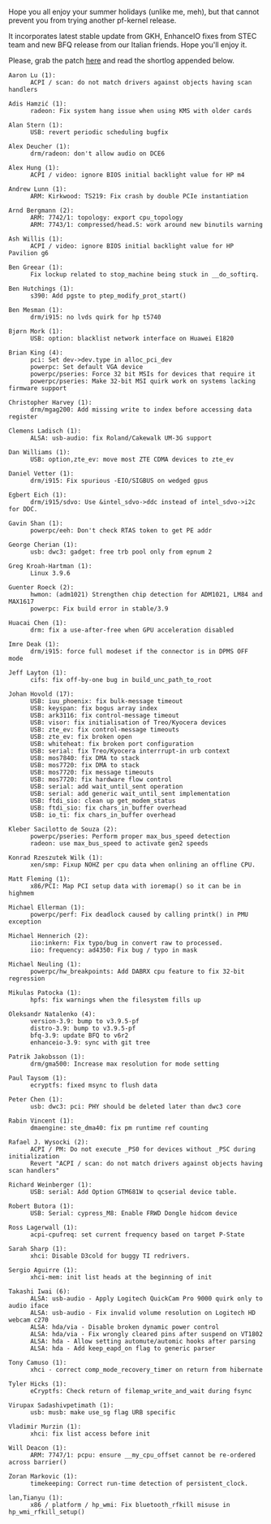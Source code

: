 Hope you all enjoy your summer holidays (unlike me, meh), but that cannot prevent you from trying another pf-kernel release.  
  
It incorporates latest stable update from GKH, EnhanceIO fixes from STEC team and new BFQ release from our Italian friends. Hope you'll enjoy it.  
  
Please, grab the patch [here](http://pf.natalenko.name/sources/3.9/patch-3.9.5-pf.bz2) and read the shortlog appended below.  
  

    
    
    Aaron Lu (1):  
          ACPI / scan: do not match drivers against objects having scan handlers  
      
    Adis Hamzić (1):  
          radeon: Fix system hang issue when using KMS with older cards  
      
    Alan Stern (1):  
          USB: revert periodic scheduling bugfix  
      
    Alex Deucher (1):  
          drm/radeon: don't allow audio on DCE6  
      
    Alex Hung (1):  
          ACPI / video: ignore BIOS initial backlight value for HP m4  
      
    Andrew Lunn (1):  
          ARM: Kirkwood: TS219: Fix crash by double PCIe instantiation  
      
    Arnd Bergmann (2):  
          ARM: 7742/1: topology: export cpu_topology  
          ARM: 7743/1: compressed/head.S: work around new binutils warning  
      
    Ash Willis (1):  
          ACPI / video: ignore BIOS initial backlight value for HP Pavilion g6  
      
    Ben Greear (1):  
          Fix lockup related to stop_machine being stuck in __do_softirq.  
      
    Ben Hutchings (1):  
          s390: Add pgste to ptep_modify_prot_start()  
      
    Ben Mesman (1):  
          drm/i915: no lvds quirk for hp t5740  
      
    Bjørn Mork (1):  
          USB: option: blacklist network interface on Huawei E1820  
      
    Brian King (4):  
          pci: Set dev->dev.type in alloc_pci_dev  
          powerpc: Set default VGA device  
          powerpc/pseries: Force 32 bit MSIs for devices that require it  
          powerpc/pseries: Make 32-bit MSI quirk work on systems lacking firmware support  
      
    Christopher Harvey (1):  
          drm/mgag200: Add missing write to index before accessing data register  
      
    Clemens Ladisch (1):  
          ALSA: usb-audio: fix Roland/Cakewalk UM-3G support  
      
    Dan Williams (1):  
          USB: option,zte_ev: move most ZTE CDMA devices to zte_ev  
      
    Daniel Vetter (1):  
          drm/i915: Fix spurious -EIO/SIGBUS on wedged gpus  
      
    Egbert Eich (1):  
          drm/i915/sdvo: Use &intel_sdvo->ddc instead of intel_sdvo->i2c for DDC.  
      
    Gavin Shan (1):  
          powerpc/eeh: Don't check RTAS token to get PE addr  
      
    George Cherian (1):  
          usb: dwc3: gadget: free trb pool only from epnum 2  
      
    Greg Kroah-Hartman (1):  
          Linux 3.9.6  
      
    Guenter Roeck (2):  
          hwmon: (adm1021) Strengthen chip detection for ADM1021, LM84 and MAX1617  
          powerpc: Fix build error in stable/3.9  
      
    Huacai Chen (1):  
          drm: fix a use-after-free when GPU acceleration disabled  
      
    Imre Deak (1):  
          drm/i915: force full modeset if the connector is in DPMS OFF mode  
      
    Jeff Layton (1):  
          cifs: fix off-by-one bug in build_unc_path_to_root  
      
    Johan Hovold (17):  
          USB: iuu_phoenix: fix bulk-message timeout  
          USB: keyspan: fix bogus array index  
          USB: ark3116: fix control-message timeout  
          USB: visor: fix initialisation of Treo/Kyocera devices  
          USB: zte_ev: fix control-message timeouts  
          USB: zte_ev: fix broken open  
          USB: whiteheat: fix broken port configuration  
          USB: serial: fix Treo/Kyocera interrrupt-in urb context  
          USB: mos7840: fix DMA to stack  
          USB: mos7720: fix DMA to stack  
          USB: mos7720: fix message timeouts  
          USB: mos7720: fix hardware flow control  
          USB: serial: add wait_until_sent operation  
          USB: serial: add generic wait_until_sent implementation  
          USB: ftdi_sio: clean up get_modem_status  
          USB: ftdi_sio: fix chars_in_buffer overhead  
          USB: io_ti: fix chars_in_buffer overhead  
      
    Kleber Sacilotto de Souza (2):  
          powerpc/pseries: Perform proper max_bus_speed detection  
          radeon: use max_bus_speed to activate gen2 speeds  
      
    Konrad Rzeszutek Wilk (1):  
          xen/smp: Fixup NOHZ per cpu data when onlining an offline CPU.  
      
    Matt Fleming (1):  
          x86/PCI: Map PCI setup data with ioremap() so it can be in highmem  
      
    Michael Ellerman (1):  
          powerpc/perf: Fix deadlock caused by calling printk() in PMU exception  
      
    Michael Hennerich (2):  
          iio:inkern: Fix typo/bug in convert raw to processed.  
          iio: frequency: ad4350: Fix bug / typo in mask  
      
    Michael Neuling (1):  
          powerpc/hw_breakpoints: Add DABRX cpu feature to fix 32-bit regression  
      
    Mikulas Patocka (1):  
          hpfs: fix warnings when the filesystem fills up  
      
    Oleksandr Natalenko (4):  
          version-3.9: bump to v3.9.5-pf  
          distro-3.9: bump to v3.9.5-pf  
          bfq-3.9: update BFQ to v6r2  
          enhanceio-3.9: sync with git tree  
      
    Patrik Jakobsson (1):  
          drm/gma500: Increase max resolution for mode setting  
      
    Paul Taysom (1):  
          ecryptfs: fixed msync to flush data  
      
    Peter Chen (1):  
          usb: dwc3: pci: PHY should be deleted later than dwc3 core  
      
    Rabin Vincent (1):  
          dmaengine: ste_dma40: fix pm runtime ref counting  
      
    Rafael J. Wysocki (2):  
          ACPI / PM: Do not execute _PS0 for devices without _PSC during initialization  
          Revert "ACPI / scan: do not match drivers against objects having scan handlers"  
      
    Richard Weinberger (1):  
          USB: serial: Add Option GTM681W to qcserial device table.  
      
    Robert Butora (1):  
          USB: Serial: cypress_M8: Enable FRWD Dongle hidcom device  
      
    Ross Lagerwall (1):  
          acpi-cpufreq: set current frequency based on target P-State  
      
    Sarah Sharp (1):  
          xhci: Disable D3cold for buggy TI redrivers.  
      
    Sergio Aguirre (1):  
          xhci-mem: init list heads at the beginning of init  
      
    Takashi Iwai (6):  
          ALSA: usb-audio - Apply Logitech QuickCam Pro 9000 quirk only to audio iface  
          ALSA: usb-audio - Fix invalid volume resolution on Logitech HD webcam c270  
          ALSA: hda/via - Disable broken dynamic power control  
          ALSA: hda/via - Fix wrongly cleared pins after suspend on VT1802  
          ALSA: hda - Allow setting automute/automic hooks after parsing  
          ALSA: hda - Add keep_eapd_on flag to generic parser  
      
    Tony Camuso (1):  
          xhci - correct comp_mode_recovery_timer on return from hibernate  
      
    Tyler Hicks (1):  
          eCryptfs: Check return of filemap_write_and_wait during fsync  
      
    Virupax Sadashivpetimath (1):  
          usb: musb: make use_sg flag URB specific  
      
    Vladimir Murzin (1):  
          xhci: fix list access before init  
      
    Will Deacon (1):  
          ARM: 7747/1: pcpu: ensure __my_cpu_offset cannot be re-ordered across barrier()  
      
    Zoran Markovic (1):  
          timekeeping: Correct run-time detection of persistent_clock.  
      
    lan,Tianyu (1):  
          x86 / platform / hp_wmi: Fix bluetooth_rfkill misuse in hp_wmi_rfkill_setup()

